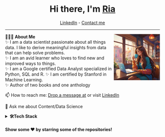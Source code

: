 <h1 align="center"> Hi there, I'm <a href="https://www.linkedin.com/in/riatyagi1/">Ria</a> </h1>

<!--- Adding Header Elements -->
<p align="center">
  <!--<a href=" ">Portfolio</a> - -->
  <a href="https://www.linkedin.com/in/riatyagi1/">LinkedIn</a> -
  <!-- <a href=" ">Twitter</a> - -->
<!--   <a href=" ">Website</a> - -->
  <!-- <a href=" ">Google Featured</a> - -->
  <a href="ria.tyagi@outlook.com">Contact me</a> 
</p> 

-----------------------------------------------------------
👨🏻‍💻 **About Me**<img src="cover.jpg" min-width="150px" max-width="150px" width="150px" align="right"> <br>
✨ I am a data scientist passionate about all things data. I like to derive meaningful insights from data that can help solve problems. <br>
✨ I am an avid learner who loves to find new and improved ways to things. <br>
✨ I am a Google certified Data Analyst specialized in Python, SQL and R.
✨ I am certified by Stanford in Machine Learning. <br>
✨ Author of two books and one anthology <br>
<!---⚡ Check my ✨ [Find my books](www.wattpad.com/riasterdom) or 🌱 [eBook](https://www.wattpad.com/story/235128487-not-some-princess-%E2%9C%93)<br> -->
📫 How to reach me: [Drop a message at](ria.tyagi@outlook.com) or visit  [LinkedIn](https://www.linkedin.com/in/riatyagi1/)<br>
<!---👯 []()<br> --->
💬 Ask me about Content/Data Science<br>
<!--- Adding Tech Stack open Section -->



<details>	
 <summary><b>🛠Tech Stack</b></summary><br>
Languages: <img src="https://img.shields.io/badge/-python-437CAC?logo=python&logoColor=white&style=flat">&nbsp;
<img src="https://img.shields.io/badge/-Mysql-DC8F0F?logo=Mysql&logoColor=white&style=flat">&nbsp; 
<img src="https://img.shields.io/badge/-HTML5-DE5934?logo=HTML5&logoColor=white&style=flat">&nbsp;
<img src="https://img.shields.io/badge/-CSS3-2275B2?logo=CSS3&logoColor=white&style=flat"> &nbsp; 
<img src="https://img.shields.io/badge/-R-0E7ACE?logo=r&logoColor=white&style=flat"> &nbsp;<br>
Frameworks and Libraries: <!--- Frameworks and Libraries goes here -->
<img src="https://img.shields.io/badge/-Numpy-0E7ACE?logo=numpy&logoColor=white&style=flat">&nbsp;
<img src="https://img.shields.io/badge/-Pandas-150455?logo=pandas&logoColor=white&style=flat">&nbsp;
<img src="https://img.shields.io/badge/-Sklearn-F09437?logo=scikit-learn&logoColor=white&style=flat">&nbsp;&nbsp;<br>
Tools and Platforms: <img src="https://img.shields.io/badge/-Git-orange?logo=Git&logoColor=white&style=flat">&nbsp; 
<img src="https://img.shields.io/badge/-Cloudflare-4679A4?logo=Cloudflare&logoColor=orange&style=flat">&nbsp;
<img src="https://img.shields.io/badge/-Visual%20Studio%20Code-25AEF4?logo=visualstudio&logoColor=white&style=flat">&nbsp;
<!---<img src="https://img.shields.io/badge/-Android Studio-green?logo=Android&logoColor=white&style=flat"> &nbsp;
<img src="https://img.shields.io/badge/-Jupyter-D7522D?logo=Jupyter&logoColor=white&style=flat">&nbsp;&nbsp;
<img src="https://img.shields.io/badge/-PyCharm-1ECE87?logo=pycharm&logoColor=white&style=flat"> -->
<!--- <img src="https://img.shields.io/badge/-TensorFlow-F78900?logo=Tensorflow&logoColor=white&style=flat"> --><br>
Operating Systems: <img src="https://img.shields.io/badge/-Windows-0F7BCF?logo=Windows&logoColor=white&style=flat">&nbsp;
<img src="https://img.shields.io/badge/-Linux-EDBD2B?logo=Linux&logoColor=black&style=flat">&nbsp;
<img src="https://img.shields.io/badge/-Mac-F7F7F7?logo=Macos&logoColor=black&style=flat">&nbsp;
</details> 


<!--- 1st Section on Certifications -->
<!---
<b>📝Earned Cerificated/certifications</b><br>



--->
<!--- 2nd Section on GitHub Analytics -->

<!---
  <summary><b>⚙️GitHub Analytics</b></summary>
<a href="https://github.com/riasterdom">
   <img height="155em" src=".svg" alt="Ria github stats" />
   <img height="155em" src="languages" alt="Ria github stats" />
 <img height="155em" src=".svg" alt="Ria github stats" />
  <img height="155em" src="most-commit-language.svg" alt="Ria github stats" />
   <img height="160em" src="productive-time.svg" /><br>
  --->   

<!--- 3rd Section on Recent Projects -->
<!---
  <details>	
    <summary><b>📚Recent Projects/Activity</b></summary><br>

  ✨ [Project name](link)<br>

--->
#### Show some ❤️ by starring some of the repositories!
</div>

<!--- Footer End -->
<!--- Body End -->
